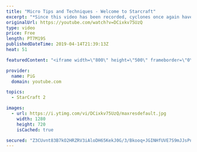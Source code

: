 ```yaml
---
title: "Micro Tips and Techniques - Welcome to Starcraft"
excerpt: "*Since this video has been recorded, cyclones once again have been changed to a previous version so the tip at 3:25 no longer applies to cyclones.  Full Playlist(Videos may not be released yet) https://www.youtube.com/playlist?list=PLFUDU8AOevUfLTtmAeBf1mvJ1VIa7dy0g  Like the content? Then consider to"
originalUrl: https://youtube.com/watch?v=DCixkv75UzQ
type: video
price: Free
length: PT7M19S
publishedDateTime: 2019-04-14T21:39:13Z
heat: 51

featuredContent: "<iframe width=\"800\" height=\"500\" frameborder=\"0\" src=\"https://www.youtube.com/embed/DCixkv75UzQ\" allow=\"accelerometer; autoplay; encrypted-media; gyroscope; picture-in-picture\" allowfullscreen></iframe>"

provider:
  name: PiG
  domain: youtube.com

topics:
  - StarCraft 2

images:
  - url: https://i.ytimg.com/vi/DCixkv75UzQ/maxresdefault.jpg
    width: 1280
    height: 720
    isCached: true

secured: "Z3CUvnt83B7kO2HRZRV3iAloDH65KekJ0G/3/Bkooq+JGINHfUVE7S9mJJsPnxANS9NxmI2LrGN4J0nMA8TtNKMm6HG67cQZ7McLRvhfbzkN3K4/RoBW8CklDWwLtX2+7Xq+mrHmIYak43l6POVkxd+4DGGQPLxsglbS17uO4LIgAOe2ckao9B9xRpcXowCsjo4eA5EPa/8agc6aZ5lFG1CfXPcSW+V2nCH9l4JWUPEe0k5ydNz6dHjBpKUwey1iz1BbqzesJa1SMkGbOohO40DcMvHWmrV/sJaD576CSeMCC+ZVH51GSe2abBJWmRyol2f4+V92e0kqkV9uJGpArDPOsCWk3EOuB8K/CACKU2CBcFouHeG66eXtLQoPjI1733pPWAyEU4XRy4OLItgJCeM/M2kZ81P8z21Fh4Hd+Ks=;dTrGMNatVBFrjDilZfkOqA=="
---
```


